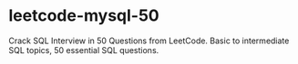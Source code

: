 # leetcode-mysql-50
Crack SQL Interview in 50 Questions from LeetCode. Basic to intermediate SQL topics, 50 essential SQL questions. 
